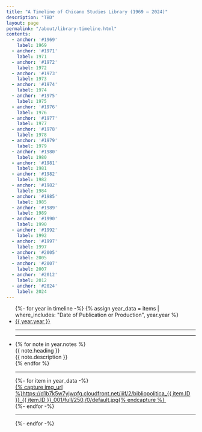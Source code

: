 ```yaml
---
title: "A Timeline of Chicano Studies Library (1969 – 2024)"
description: "TBD"
layout: page
permalink: "/about/library-timeline.html"
contents:
  - anchor: '#1969'
    label: 1969
  - anchor: '#1971'
    label: 1971
  - anchor: '#1972'
    label: 1972
  - anchor: '#1973'
    label: 1973
  - anchor: '#1974'
    label: 1974
  - anchor: '#1975'
    label: 1975
  - anchor: '#1976'
    label: 1976
  - anchor: '#1977'
    label: 1977
  - anchor: '#1978'
    label: 1978
  - anchor: '#1979'
    label: 1979
  - anchor: '#1980'
    label: 1980
  - anchor: '#1981'
    label: 1981
  - anchor: '#1982'
    label: 1982
  - anchor: '#1982'
    label: 1984
  - anchor: '#1985'
    label: 1985
  - anchor: '#1989'
    label: 1989
  - anchor: '#1990'
    label: 1990
  - anchor: '#1992'
    label: 1992
  - anchor: '#1997'
    label: 1997
  - anchor: '#2005'
    label: 2005
  - anchor: '#2007'
    label: 2007
  - anchor: '#2012'
    label: 2012
  - anchor: '#2024'
    label: 2024
---
```


<ul class="not-prose timeline timeline-snap-icon mx-4 max-md:timeline-compact timeline-vertical w-full">
  {%- for year in timeline -%}
  {% assign year_data = items | where_includes: "Date of Publication or Production", year.year %}
  <li>
    <div class="timeline-middle my-2">
      <a class="font-sans text-accent hover:text-base-content border-b border-accent hover:border-base-content" href="#{{ year.year }}" id="{{ year.year }}">
        <time>{{ year.year }}</time>
      </a>
    </div>
    <hr/>
  </li>
  <li>
    <hr/>
    <div class="timeline-start md:text-end md:mr-6 ml-6 md:ml-0 mb-6">
      {% for note in year.notes %}
        <div class="mb-10 max-w-96">
          <div class="block text-xl font-black mb-1 break-words">
            {{ note.heading }}
          </div>
          <div class="font-serif break-words">{{ note.description }}</div>
        </div>
      {% endfor %}
    </div>
    <hr/>
    <div class="timeline-end md:text-left ml-6 mb-6">
      <div class="md:mr-12 columns-4 lg:columns-5 gap-x-2">
        {%- for item in year_data -%}
        <div class="mb-2">
          <a href="{{ '/item/'| append: item.ID | url }}.html" class="block tooltip tooltip-bottom" data-tip="{{ item.Label | escape | truncatewords: 4, '...' }}">
            {% capture img_url %}https://d1b7k5w7yjwpfg.cloudfront.net/iiif/2/bibliopolitica_{{ item.ID }}_{{ item.ID }}_001/full/250,/0/default.jpg{% endcapture %}
            <img loading="lazy" src="{{ img_url }}" alt="">
          </a>
        </div>
        {%- endfor -%}
      </div>
    </div>
    <hr/>
  </li>
  {%- endfor -%}
</ul>
